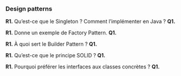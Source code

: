 ### Design patterns

**R1.** Qu’est-ce que le Singleton ? Comment l’implémenter en Java ?
**Q1.** 

**R1.** Donne un exemple de Factory Pattern.
**Q1.** 

**R1.** À quoi sert le Builder Pattern ?
**Q1.** 

**R1.** Qu’est-ce que le principe SOLID ?
**Q1.** 

**R1.** Pourquoi préférer les interfaces aux classes concrètes ?
**Q1.** 